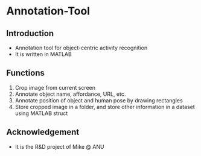 # Annotation-Tool

## Introduction
* Annotation tool for object-centric activity recognition
* It is written in MATLAB

## Functions
  1. Crop image from current screen
  2. Annotate object name, affordance, URL, etc.
  3. Annotate position of object and human pose by drawing rectangles
  4. Store cropped image in a folder, and store other information in a dataset using MATLAB struct

## Acknowledgement
* It is the R&D project of Mike @ ANU
